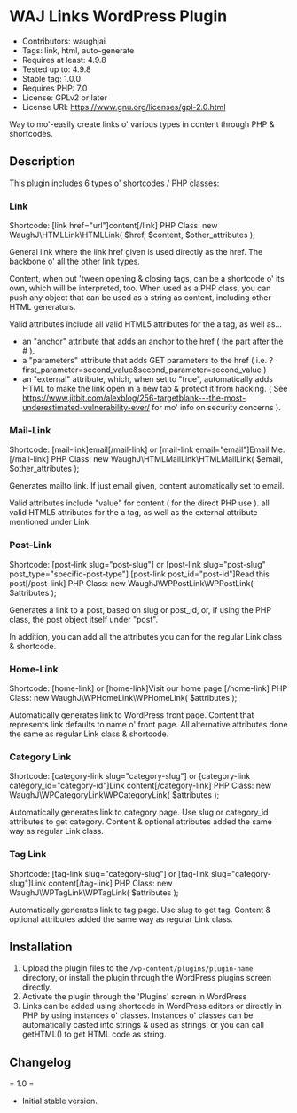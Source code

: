 # WAJ Links WordPress Plugin
* Contributors: waughjai
* Tags: link, html, auto-generate
* Requires at least: 4.9.8
* Tested up to: 4.9.8
* Stable tag: 1.0.0
* Requires PHP: 7.0
* License: GPLv2 or later
* License URI: https://www.gnu.org/licenses/gpl-2.0.html

Way to mo'-easily create links o' various types in content through PHP & shortcodes.


## Description

This plugin includes 6 types o' shortcodes / PHP classes:

### Link

Shortcode: [link href="url"]content[/link]
PHP Class: new WaughJ\HTMLLink\HTMLLink( $href, $content, $other_attributes );

General link where the link href given is used directly as the href. The backbone o' all the other link types.

Content, when put 'tween opening & closing tags, can be a shortcode o' its own, which will be interpreted, too. When used as a PHP class, you can push any object that can be used as a string as content, including other HTML generators.

Valid attributes include all valid HTML5 attributes for the a tag, as well as...
* an "anchor" attribute that adds an anchor to the href ( the part after the # ).
* a "parameters" attribute that adds GET parameters to the href ( i.e. ?first_parameter=second_value&second_parameter=second_value )
* an "external" attribute, which, when set to "true", automatically adds HTML to make the link open in a new tab & protect it from hacking. ( See https://www.jitbit.com/alexblog/256-targetblank---the-most-underestimated-vulnerability-ever/ for mo' info on security concerns ).


### Mail-Link

Shortcode: [mail-link]email[/mail-link] or [mail-link email="email"]Email Me.[/mail-link]
PHP Class: new WaughJ\HTMLMailLink\HTMLMailLink( $email, $other_attributes );

Generates mailto link. If just email given, content automatically set to email.

Valid attributes include "value" for content ( for the direct PHP use ). all valid HTML5 attributes for the a tag, as well as the external attribute mentioned under Link.


### Post-Link

Shortcode: [post-link slug="post-slug"] or [post-link slug="post-slug" post_type="specific-post-type"] [post-link post_id="post-id"]Read this post[/post-link]
PHP Class: new WaughJ\WPPostLink\WPPostLink( $attributes );

Generates a link to a post, based on slug or post_id, or, if using the PHP class, the post object itself under "post".

In addition, you can add all the attributes you can for the regular Link class & shortcode.


### Home-Link

Shortcode: [home-link] or [home-link]Visit our home page.[/home-link]
PHP Class: new WaughJ\WPHomeLink\WPHomeLink( $attributes );

Automatically generates link to WordPress front page. Content that represents link defaults to name o' front page. All alternative attributes done the same as regular Link class & shortcode.


### Category Link

Shortcode: [category-link slug="category-slug"] or [category-link category_id="category-id"]Link content[/category-link]
PHP Class: new WaughJ\WPCategoryLink\WPCategoryLink( $attributes );

Automatically generates link to category page. Use slug or category_id attributes to get category. Content & optional attributes added the same way as regular Link class.


### Tag Link

Shortcode: [tag-link slug="category-slug"] or [tag-link slug="category-slug"]Link content[/tag-link]
PHP Class: new WaughJ\WPTagLink\WPTagLink( $attributes );

Automatically generates link to tag page. Use slug to get tag. Content & optional attributes added the same way as regular Link class.


## Installation

1. Upload the plugin files to the `/wp-content/plugins/plugin-name` directory, or install the plugin through the WordPress plugins screen directly.
2. Activate the plugin through the 'Plugins' screen in WordPress
3. Links can be added using shortcode in WordPress editors or directly in PHP by using instances o' classes. Instances o' classes can be automatically casted into strings & used as strings, or you can call getHTML() to get HTML code as string.


## Changelog

= 1.0 =
* Initial stable version.
